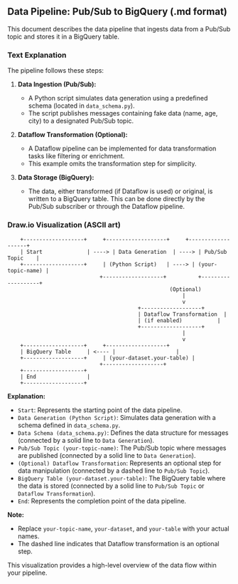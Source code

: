## Data Pipeline: Pub/Sub to BigQuery (.md format)

This document describes the data pipeline that ingests data from a Pub/Sub topic and stores it in a BigQuery table. 

### Text Explanation

The pipeline follows these steps:

1. **Data Ingestion (Pub/Sub):**
   - A Python script simulates data generation using a predefined schema (located in `data_schema.py`).
   - The script publishes messages containing fake data (name, age, city) to a designated Pub/Sub topic.

2. **Dataflow Transformation (Optional):**
   - A Dataflow pipeline can be implemented for data transformation tasks like filtering or enrichment.
   - This example omits the transformation step for simplicity.

3. **Data Storage (BigQuery):**
   - The data, either transformed (if Dataflow is used) or original, is written to a BigQuery table. This can be done directly by the Pub/Sub subscriber or through the Dataflow pipeline.

### Draw.io Visualization (ASCII art)

```
    +-------------------+     +-------------------+     +-------------------+
    | Start              | ----> | Data Generation  | ----> | Pub/Sub Topic    |
    +-------------------+     | (Python Script)   | ----> | (your-topic-name) |
                             +-------------------+          +-------------------+
                                                   (Optional)
                                                       |
                                                       v
                                         +-------------------+
                                         | Dataflow Transformation  |
                                         | (if enabled)           |
                                         +-------------------+
                                                       |
                                                       v
    +-------------------+     +-------------------+
    | BigQuery Table     | <---- |                   |
    +-------------------+     | (your-dataset.your-table) |
                             +-------------------+
    +-------------------+     
    | End                |
    +-------------------+
```

**Explanation:**

* `Start`: Represents the starting point of the data pipeline.
* `Data Generation (Python Script)`: Simulates data generation with a schema defined in `data_schema.py`.
* `Data Schema (data_schema.py)`: Defines the data structure for messages (connected by a solid line to `Data Generation`).
* `Pub/Sub Topic (your-topic-name)`: The Pub/Sub topic where messages are published (connected by a solid line to `Data Generation`).
* `(Optional) Dataflow Transformation`: Represents an optional step for data manipulation (connected by a dashed line to `Pub/Sub Topic`).
* `BigQuery Table (your-dataset.your-table)`: The BigQuery table where the data is stored (connected by a solid line to `Pub/Sub Topic` or `Dataflow Transformation`).
* `End`: Represents the completion point of the data pipeline.

**Note:**

* Replace `your-topic-name`, `your-dataset`, and `your-table` with your actual names.
* The dashed line indicates that Dataflow transformation is an optional step.

This visualization provides a high-level overview of the data flow within your pipeline. 